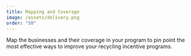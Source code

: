 ```yaml
---
title: Mapping and Coverage
image: /assets/delivery.png
order: "50"
---
```

Map the businesses and their coverage in your program to pin point the most effective ways to improve your recycling incentive programs.